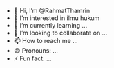 - 👋 Hi, I’m @RahmatThamrin
- 👀 I’m interested in ilmu hukum
- 🌱 I’m currently learning ...
- 💞️ I’m looking to collaborate on ...
- 📫 How to reach me ...
- 😄 Pronouns: ...
- ⚡ Fun fact: ...

<!---
RahmatThamrin/RahmatThamrin is a ✨ special ✨ repository because its `README.md` (this file) appears on your GitHub profile.
You can click the Preview link to take a look at your changes.
--->
